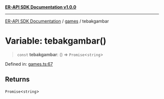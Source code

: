 [**ER-API SDK Documentation v1.0.0**](../../../../README.md)

***

[ER-API SDK Documentation](../../../../globals.md) / [games](../README.md) / tebakgambar

# Variable: tebakgambar()

> `const` **tebakgambar**: () => `Promise`\<`string`\>

Defined in: [games.ts:67](https://github.com/ErBots/Er-Api-Sdk/blob/d22ccb9660609171ce2e445efde8af74d36b3c66/src/games.ts#L67)

## Returns

`Promise`\<`string`\>
